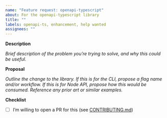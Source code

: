 ```yaml
---
name: "Feature request: openapi-typescript"
about: For the openapi-typescript library
title: ""
labels: openapi-ts, enhancement, help wanted
assignees: ""
---
```


**Description**

_Brief description of the problem you’re trying to solve, and why this could be useful._

**Proposal**

_Outline the change to the library. If this is for the CLI, propose a flag name and/or workflow. If this is for Node API, propose how this would be consumed. Reference any prior art or similar examples._

**Checklist**

- [ ] I’m willing to open a PR for this (see [CONTRIBUTING.md](https://github.com/drwpow/openapi-typescript/tree/main#-contributing))
